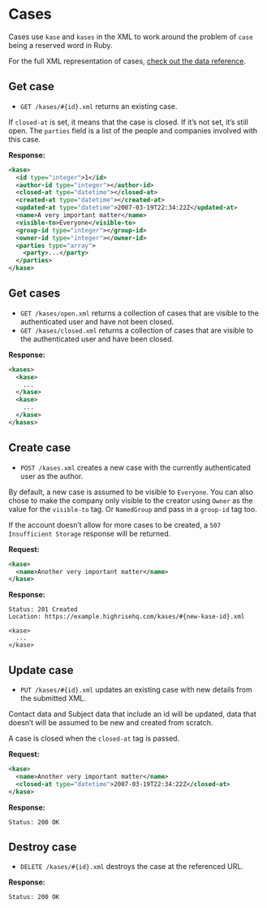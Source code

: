 Cases
=====

Cases use `kase` and `kases` in the XML to work around the problem of `case` being a reserved word in Ruby.

For the full XML representation of cases, [check out the data reference](https://github.com/37signals/highrise-api/blob/master/sections/data_reference.md#case).


Get case
--------

* `GET /kases/#{id}.xml` returns an existing case.

If `closed-at` is set, it means that the case is closed. If it’s not set, it’s still open. The `parties` field is a list of the people and companies involved with this case.

**Response:**

``` xml
<kase>
  <id type="integer">1</id>
  <author-id type="integer"></author-id>
  <closed-at type="datetime"></closed-at>
  <created-at type="datetime"></created-at>
  <updated-at type="datetime">2007-03-19T22:34:22Z</updated-at>
  <name>A very important matter</name>
  <visible-to>Everyone</visible-to>
  <group-id type="integer"></group-id>
  <owner-id type="integer"></owner-id>
  <parties type="array">
    <party>...</party>
  </parties>
</kase>
```


Get cases
---------

* `GET /kases/open.xml` returns a collection of cases that are visible to the authenticated user and have not been closed.
* `GET /kases/closed.xml` returns a collection of cases that are visible to the authenticated user and have been closed.

**Response:**

``` xml
<kases>
  <kase>
    ...
  </kase>
  <kase>
    ...
  </kase>
</kases>
```


Create case
-----------

* `POST /kases.xml` creates a new case with the currently authenticated user as the author.

By default, a new case is assumed to be visible to `Everyone`. You can also chose to make the company only visible to the creator using `Owner` as the value for the `visible-to` tag. Or `NamedGroup` and pass in a `group-id` tag too.

If the account doesn’t allow for more cases to be created, a `507 Insufficient Storage` response will be returned.

**Request:**

``` xml
<kase>
  <name>Another very important matter</name>
</kase>
```

**Response:**

    Status: 201 Created
    Location: https://example.highrisehq.com/kases/#{new-kase-id}.xml

    <kase>
      ...
    </kase>


Update case
-----------

* `PUT /kases/#{id}.xml` updates an existing case with new details from the submitted XML.

Contact data and Subject data that include an id will be updated, data that doesn’t will be assumed to be new and created from scratch.

A case is closed when the `closed-at` tag is passed.

**Request:**

``` xml
<kase>
  <name>Another very important matter</name>
  <closed-at type="datetime">2007-03-19T22:34:22Z</closed-at>
</kase>
```

**Response:**

    Status: 200 OK


Destroy case
------------

* `DELETE /kases/#{id}.xml` destroys the case at the referenced URL.

**Response:**

    Status: 200 OK
